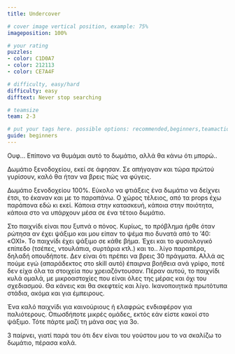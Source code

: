 ```yaml
---
title: Undercover

# cover image vertical position, example: 75%
imageposition: 100%

# your rating
puzzles:
- color: C1D0A7
- color: 212113
- color: CE7A4F

# difficulty, easy/hard
difficulty: easy
difftext: Never stop searching

# teamsize
team: 2-3

# put your tags here. possible options: recommended,beginners,teamaction
guide: beginners
---
```

Ουφ… Επίπονο να θυμάμαι αυτό το δωμάτιο, αλλά θα κάνω ότι μπορώ..

Δωμάτιο ξενοδοχείου, εκεί σε άφησαν. Σε απήγαγαν και τώρα πρώτού γυρίσουν, καλό θα ήταν να βρεις πώς να φύγεις.

Δωμάτιο ξενοδοχείου 100%. Εύκολο να φτιάξεις ένα δωμάτιο να δείχνει έτσι, το έκαναν και με το παραπάνω. Ο χώρος τέλειος, από τα props έχω παράπονα εδώ κι εκεί. Κάποια στην κατασκευή, κάποια στην ποιότητα, κάποια στο να υπάρχουν μέσα σε ένα τέτοιο δωμάτιο.

Στο παιχνίδι είναι που ξυπνά ο πόνος. Κυρίως, το πρόβλημα ήρθε όταν ρώτησα αν έχει ψάξιμο και μου είπαν το ψέμα πιο δυνατά από το ’40: «ΟΧΙ». Το παιχνίδι έχει ψάξιμο σε κάθε βήμα. Έχει και το φυσιολογικό επίπεδο (τσέπες, ντουλάπια, συρτάρια κτλ.) και το.. λίγο παραπέρα, δηλαδή οπουδήποτε. Δεν είναι ότι πρέπει να βρεις 30 πράγματα. Αλλά ας πούμε εγώ (απαράδεκτος στο skill αυτό) έπαιρνα βοήθεια ανά γρίφο, ποτέ δεν είχα όλα τα στοιχεία που χρειαζόντουσαν.
Πέραν αυτού, το παιχνίδι κυλά ομαλά, με μικροαστοχίες που είναι όλες της μέρας και όχι του σχεδιασμού. Θα κάνεις και θα σκεφτείς και λίγο. Ικανοποιητικά πρωτότυπα στάδια, ακόμα και για έμπειρους.

Ένα καλό παιχνίδι για καινούριους ή ελαφρώς ενδιαφέρον για παλιότερους. Οπωσδήποτε μικρές ομάδες, εκτός εάν είστε κακοί στο ψάξιμο. Τότε πάρτε μαζί τη μάνα σας για 3ο.

3 παίρνει, γιατί παρά του ότι δεν είναι του γούστου μου το να σκαλίζω το δωμάτιο, πέρασα καλά.
